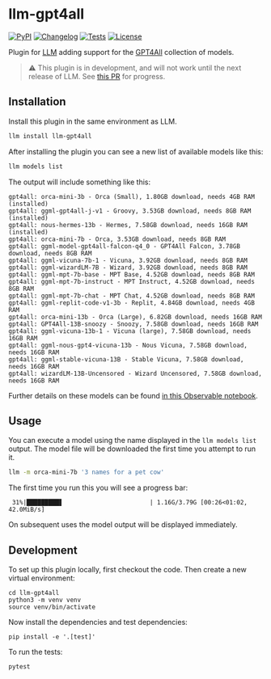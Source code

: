 # llm-gpt4all

[![PyPI](https://img.shields.io/pypi/v/llm-gpt4all.svg)](https://pypi.org/project/llm-gpt4all/)
[![Changelog](https://img.shields.io/github/v/release/simonw/llm-gpt4all?include_prereleases&label=changelog)](https://github.com/simonw/llm-gpt4all/releases)
[![Tests](https://github.com/simonw/llm-gpt4all/workflows/Test/badge.svg)](https://github.com/simonw/llm-gpt4all/actions?query=workflow%3ATest)
[![License](https://img.shields.io/badge/license-Apache%202.0-blue.svg)](https://github.com/simonw/llm-gpt4all/blob/main/LICENSE)

Plugin for [LLM](https://llm.datasette.io/) adding support for the [GPT4All](https://gpt4all.io/) collection of models.

> ⚠️ This plugin is in development, and will not work until the next release of LLM. See [this PR](https://github.com/simonw/llm/pull/65) for progress.

## Installation

Install this plugin in the same environment as LLM.
```bash
llm install llm-gpt4all
```
After installing the plugin you can see a new list of available models like this:

```bash
llm models list
```
The output will include something like this:
```
gpt4all: orca-mini-3b - Orca (Small), 1.80GB download, needs 4GB RAM (installed)
gpt4all: ggml-gpt4all-j-v1 - Groovy, 3.53GB download, needs 8GB RAM (installed)
gpt4all: nous-hermes-13b - Hermes, 7.58GB download, needs 16GB RAM (installed)
gpt4all: orca-mini-7b - Orca, 3.53GB download, needs 8GB RAM
gpt4all: ggml-model-gpt4all-falcon-q4_0 - GPT4All Falcon, 3.78GB download, needs 8GB RAM
gpt4all: ggml-vicuna-7b-1 - Vicuna, 3.92GB download, needs 8GB RAM
gpt4all: ggml-wizardLM-7B - Wizard, 3.92GB download, needs 8GB RAM
gpt4all: ggml-mpt-7b-base - MPT Base, 4.52GB download, needs 8GB RAM
gpt4all: ggml-mpt-7b-instruct - MPT Instruct, 4.52GB download, needs 8GB RAM
gpt4all: ggml-mpt-7b-chat - MPT Chat, 4.52GB download, needs 8GB RAM
gpt4all: ggml-replit-code-v1-3b - Replit, 4.84GB download, needs 4GB RAM
gpt4all: orca-mini-13b - Orca (Large), 6.82GB download, needs 16GB RAM
gpt4all: GPT4All-13B-snoozy - Snoozy, 7.58GB download, needs 16GB RAM
gpt4all: ggml-vicuna-13b-1 - Vicuna (large), 7.58GB download, needs 16GB RAM
gpt4all: ggml-nous-gpt4-vicuna-13b - Nous Vicuna, 7.58GB download, needs 16GB RAM
gpt4all: ggml-stable-vicuna-13B - Stable Vicuna, 7.58GB download, needs 16GB RAM
gpt4all: wizardLM-13B-Uncensored - Wizard Uncensored, 7.58GB download, needs 16GB RAM
```
Further details on these models can be found [in this Observable notebook](https://observablehq.com/@simonw/gpt4all-models).

## Usage

You can execute a model using the name displayed in the `llm models list` output. The model file will be downloaded the first time you attempt to run it.

```bash
llm -m orca-mini-7b '3 names for a pet cow'
```
The first time you run this you will see a progress bar:
```
 31%|█████████▋                        | 1.16G/3.79G [00:26<01:02, 42.0MiB/s]
```
On subsequent uses the model output will be displayed immediately.

## Development

To set up this plugin locally, first checkout the code. Then create a new virtual environment:

    cd llm-gpt4all
    python3 -m venv venv
    source venv/bin/activate

Now install the dependencies and test dependencies:

    pip install -e '.[test]'

To run the tests:

    pytest
